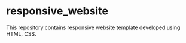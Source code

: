 # responsive_website
This repository contains responsive website template developed using HTML, CSS.
